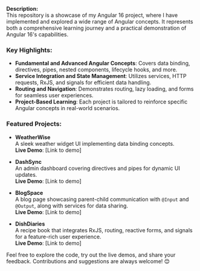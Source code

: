 **Description:**  
This repository is a showcase of my Angular 16 project, where I have implemented and explored a wide range of Angular concepts. It represents both a comprehensive learning journey and a practical demonstration of Angular 16's capabilities.  

### Key Highlights:  
- **Fundamental and Advanced Angular Concepts**: Covers data binding, directives, pipes, nested components, lifecycle hooks, and more.  
- **Service Integration and State Management**: Utilizes services, HTTP requests, RxJS, and signals for efficient data handling.  
- **Routing and Navigation**: Demonstrates routing, lazy loading, and forms for seamless user experiences.  
- **Project-Based Learning**: Each project is tailored to reinforce specific Angular concepts in real-world scenarios.  

### Featured Projects:  
- **WeatherWise**  
  A sleek weather widget UI implementing data binding concepts.  
  **Live Demo**: [Link to demo]  

- **DashSync**  
  An admin dashboard covering directives and pipes for dynamic UI updates.  
  **Live Demo**: [Link to demo]  

- **BlogSpace**  
  A blog page showcasing parent-child communication with `@Input` and `@Output`, along with services for data sharing.  
  **Live Demo**: [Link to demo]  

- **DishDiaries**  
  A recipe book that integrates RxJS, routing, reactive forms, and signals for a feature-rich user experience.  
  **Live Demo**: [Link to demo]  

Feel free to explore the code, try out the live demos, and share your feedback. Contributions and suggestions are always welcome! 😊
